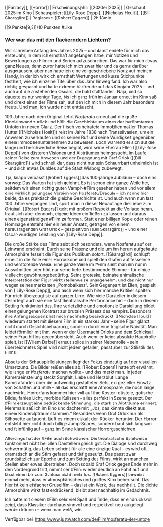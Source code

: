 
[[Fantasy]], [[Horror]] | Erscheinungsjahr: [[2020er|2025]] | Geschaut: 2025 im Kino | Schauspieler: [[Lily-Rose Depp]], [[Nicholas Hoult]], [[Bill Skarsgård]] | Regisseur: [[Robert Eggers]] | 2h 13min

[[9 Punkte|9,2]]/10 Punkten #Like


### Wer war das mit den flackerndern Lichtern?

Wir schreiben Anfang des Jahres 2025 – und damit endete für mich das erste Jahr, in dem ich ernsthaft angefangen habe, mir Notizen und Bewertungen zu Filmen und Serien aufzuschreiben. Das war für mich etwas ganz Neues, denn zuvor hatte ich mich zwar hier und da gerne darüber ausgetauscht, aber nun hatte ich eine vollgeschriebene Notiz auf meinem Handy, in der ich wirklich ernsthaft Wertungen und kurze Stichpunkte festhielt, wie ich einzelne Titel über das Jahr hinweg fand. Ich war also richtig gespannt und hatte extreme Vorfreude auf das Kinojahr 2025 – und auch auf die anstehenden Oscars, die bald stattfanden. Naja, und so dauerte es nur wenige Tage, bis ich ganz früh im Januar erneut im Kino saß und direkt einen der Filme sah, auf den ich mich in diesem Jahr besonders freute. Und man, ich wurde nicht enttäuscht.

103 Jahre nach dem Original kehrt _Nosferatu_ erneut auf die große Kinoleinwand zurück und hüllt die Geschichte um einen der berühmtesten Untoten in neuen Glanz. Der frisch verheiratete Immobilienmakler Thomas Hutter ([[Nicholas Hoult]]) reist im Jahre 1838 nach Transsilvanien, um ein Anwesen zu verkaufen und so seinen Ruf und seine Würdigkeit gegenüber einem Immobilienunternehmen zu beweisen. Doch während er sich auf die lange und beschwerliche Reise begibt, wird seine Ehefrau Ellen ([[Lily-Rose Depp]]) von düsteren Visionen und Alpträumen heimgesucht. Im Laufe seiner Reise zum Anwesen und der Begegnung mit Graf Orlok ([[Bill Skarsgård]]) wird schnell klar, dass nicht nur sein Schnurrbart unheimlich ist – und sich etwas Dunkles auf die Stadt Wisborg zubewegt.

Tja, knapp verpasst [[Robert Eggers]] das 100-jährige Jubiläum – doch eins vorweg: Das Warten hat sich gelohnt. Es ist schon eine ganze Weile her, seitdem wir einen richtig guten Vampir-#Film gesehen haben und vor allem eine wirklich gelungene Version von Nosferatu/Dracula – ich nenne hier beide, da es praktisch die gleiche Geschichte ist. Und auch wenn nun fast 100 Jahre vergangen sind, spürt man in dieser Neuauflage die Liebe zum Original. [[Robert Eggers]] geht mit großem Respekt an die Vorlage heran, traut sich aber dennoch, eigene Ideen einfließen zu lassen und daraus einen eigenständigen #Film zu formen. Statt einer billigen Kopie oder reinen Hommage entsteht hier ein neuer Ansatz, getragen von einem herausragenden Graf Orlok – gespielt von [[Bill Skarsgård]] – und einer Oscar-würdigen Leistung von [[Lily-Rose Depp]].

Die große Stärke des Films zeigt sich besonders, wenn Nosferatu auf der Leinwand erscheint. Durch seine Präsenz und die um ihn herum aufgebaute Atmosphäre fesselt die Figur das Publikum sofort. [[Skarsgård]] schlüpft erneut in die Rolle einer Horrorikone und spielt den Grafen auf fesselnde und verstörende Weise. Eine ganze Weile im #Film sieht man ihn nur in Ausschnitten oder hört nur seine tiefe, bestimmende Stimme – für einige vielleicht gewöhnungsbedürftig. Seine groteske, beinahe animalische Interpretation der Figur wirkt stellenweise unangenehm, und das nicht nur wegen seines markanten „Pornobalkens“. Sein Gegenpart ist Ellen, gespielt von [[Lily-Rose Depp]], und auch wenn sich hier manche Kritiker spalten: Für mich überzeugt sie auf ganzer Linie. Wie viele Darsteller in diesem #Film legt auch sie eine fast theatralische Performance hin – doch in diesem Setting funktioniert das. Ihre verletzliche und emotionale Darstellung bildet einen gelungenen Kontrast zur brutalen Präsenz des Vampirs. Besonders ihre Anfangssequenz hat mich nachhaltig beeindruckt. [[Nicholas Hoult]] wiederum startet mit diesem Film in ein starkes Jahr – seine Figur glänzt nicht durch Gesichtsbehaarung, sondern durch eine tragische Naivität. Man leidet förmlich mit ihm, wenn er der Übermacht Orloks und dem Schicksal seiner Frau hilflos gegenübersteht. Auch wenn er keine absolute Hauptrolle spielt, ist [[Willem Dafoe]] erneut solide in seiner Nebenrolle – sein überzeichnetes Spiel wird nicht jedem gefallen, passt aber zur Stilistik des Films.

Abseits der Schauspielleistungen liegt der Fokus eindeutig auf der visuellen Umsetzung. Die Bilder reißen alles ab. [[Robert Eggers]] hatte oft erwähnt, wie lange er _Nosferatu_ machen wollte – und das merkt man. In jeder Kameraeinstellung steckt Sorgfalt, Liebe und Herzblut. Lange Kamerafahrten über die aufwendig gestalteten Sets, ein gezielter Einsatz von Schatten und Stille – all das erschafft eine Atmosphäre, die noch lange nachwirkt. Horrorfans kommen hier voll auf ihre Kosten: düstere, gotische Bilder, fahles Licht, morbide Kulissen – alles perfekt in Szene gesetzt. Der #Film erzeugt eine bedrückende Stimmung, die stark an Albträume erinnert. Mehrmals saß ich im Kino und dachte mir: „Joa, das könnte direkt aus einem Kinderalptraum stammen.“ Besonders wenn Graf Orlok nur als Silhouette auftaucht, läuft es einem eiskalt den Rücken herunter. Der Horror entsteht hier nicht durch billige Jump-Scares, sondern baut sich langsam und feinfühlig auf – ganz im Sinne klassischer Horrorgeschichten.

Allerdings hat der #Film auch Schwächen. Die theatralische Spielweise funktioniert nicht bei allen Darstellern gleich gut. Die Dialoge sind durchweg schwermütig, das Leben scheint für alle eine einzige Qual – es wird oft dramatisch an die Stirn gefasst und tief geseufzt. Das passt zwar grundsätzlich zur Epoche und zum Setting des Films, wirkt an manchen Stellen aber etwas übertrieben. Doch sobald Graf Orlok gegen Ende mehr in den Vordergrund tritt, nimmt der #Film wieder deutlich an Fahrt auf und lässt einen bis zum Schluss nicht mehr los. [[Robert Eggers]] beweist einmal mehr, dass er atmosphärisches und großes Kino beherrscht. Das hier ist kein einfacher Gruselfilm – das ist ein Werk, das nachhallt. Die dichte Atmosphäre wirkt fast erdrückend, bleibt aber nachhaltig im Gedächtnis.

Ich hatte mit diesem #Film sehr viel Spaß und finde, dass er eindrucksvoll zeigt, dass Klassiker durchaus sinnvoll und respektvoll neu aufgelegt werden können – wenn man weiß, wie.


Verfügbar bei: https://www.justwatch.com/de/Film/nosferatu-der-untote